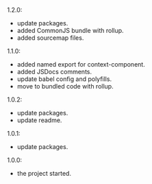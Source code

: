 1.2.0:
- update packages.
- added CommonJS bundle with rollup.
- added sourcemap files.

1.1.0:
- added named export for context-component.
- added JSDocs comments.
- update babel config and polyfills.
- move to bundled code with rollup.

1.0.2:
- update packages.
- update readme.

1.0.1:
- update packages.

1.0.0:
- the project started.